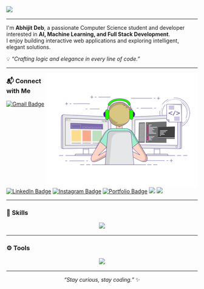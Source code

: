 <!-- Header -->
<img src="https://capsule-render.vercel.app/api?type=waving&color=0:3a8296,100:091519&height=150&text=Hi,%20I'm%20Abhijit%20Deb&fontSize=50&fontColor=61DAFB&fontAlignY=45&animation=twinkling&desc=Software%20Engineer%20|%20Problem%20Solver%20|%20AI%20Enthusiast&descSize=27&descAlignY=85&section=header" />

---

I'm **Abhijit Deb**, a passionate Computer Science student and developer interested in **AI, Machine Learning, and Full Stack Development**.  
I enjoy building interactive web applications and exploring intelligent, elegant solutions.

💡 *“Crafting logic and elegance in every line of code.”*

---

<img align="right" alt="Coding" width="400" src="https://raw.githubusercontent.com/devSouvik/devSouvik/master/gif3.gif">

### 📬 Connect with Me

[![Gmail Badge](https://img.shields.io/badge/-abhijitdeb063@gmail.com-dc2626?style=flat&logo=gmail&logoColor=white)](mailto:abhijitdeb063@gmail.com)
[![LinkedIn Badge](https://img.shields.io/badge/-Abhijit%20Deb-0077B5?style=flat&logo=linkedin&logoColor=white)](https://www.linkedin.com/in/abhi-deb)
[![Instagram Badge](https://img.shields.io/badge/-_abhi___jit__-E4405F?style=flat&logo=instagram&logoColor=white)](https://www.instagram.com/_abhi___jit__/)
[![Portfolio Badge](https://img.shields.io/badge/-Portfolio-0EA5E9?style=flat&logo=vercel&logoColor=white)](https://abhijitdeb.github.io/)
![](https://komarev.com/ghpvc/?username=Abhijit-cmd&color=0EA5E9&label=Profile%20Views)
[![](https://img.shields.io/github/followers/Abhijit-cmd?label=GitHub%20Followers)](https://github.com/Abhijit-cmd)

---

### 🧠 Skills

<p align="center" style="display: flex; flex-wrap: wrap; justify-content: center; gap: 10px;">
  <a href="https://skillicons.dev">
    <img src="https://skillicons.dev/icons?i=python,c,cpp,js,html,css,react,nodejs,flask,tailwind" />
  </a>
</p>

---

### ⚙️ Tools

<p align="center" style="display: flex; flex-wrap: wrap; justify-content: center; gap: 10px;">
  <a href="https://skillicons.dev">
    <img src="https://skillicons.dev/icons?i=vscode,git,github,figma,postman,firebase,linux" />
  </a>
</p>

---

<p align="center">
  <i>“Stay curious, stay coding.”</i> ✨
</p>
